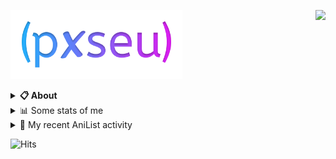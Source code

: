 <a href="https://discord.com/users/338718840873811979"><img align="right" src="https://lanyard-profile-readme.vercel.app/api/338718840873811979?bg=00000000" /></a>

<a href="https://pxseu.com/"><img src="./assets/logo.png" height="110" /></a>
<details>
  <summary><b>📋 About</b></summary>

  I make stuff. \
  Mostly with TypeScript. \
  You can probably find more on my website.

  [🌐 website](https://www.pxseu.com 'MY WEBSITEEEEEEEEEEEEEEEEE') \
  [📧 email](mailto:me@pxseu.com 'MY EMAILLLLLLLLLL')
</details>

<details>
  <summary>📊 Some stats of me</summary>
  
![My github stats!](https://github-readme-stats.vercel.app/api?username=pxseu&show_icons=true&custom_title=My%20Github%20Stats:&line_height=33&include_all_commits=true&bg_color=00000000&title_color=00CCAA&text_color=dddddd&hide_border=true&hide_title=true#gh-dark-mode-only) \
![My top langauges](https://github-readme-stats.vercel.app/api/top-langs?username=pxseu&show_icons=true&layout=compact&card_width=645&bg_color=00000000&title_color=00CCAA&text_color=dddddd&hide_border=true&hide_title=true#gh-dark-mode-only)
</details>

<details>
  <summary>🌸 My recent AniList activity</summary>
  
<!-- ANILIST_ACTIVITY:start -->

-   📖 Read chapter 7 - 8 of [Kimi ga Shinu made Ato 100-nichi](https://anilist.co/manga/105111) (14:39, 10 March 2022)
-   📺 Watched episode 6 of [Bungo Stray Dogs 2](https://anilist.co/anime/21679) (11:32, 10 March 2022)
-   📖 Read chapter 4 of [Real mo Tama ni wa Uso wo Tsuku](https://anilist.co/manga/113076) (06:39, 10 March 2022)
-   📖 Read chapter 6 of [Kimi ga Shinu made Ato 100-nichi](https://anilist.co/manga/105111) (16:27, 09 March 2022)
-   📺 Watched episode 1 of [Monster](https://anilist.co/anime/19) (22:38, 08 March 2022)

<!-- ANILIST_ACTIVITY:end -->
</details>



![Hits](https://hits.link/hits?url=https://github.com/pxseu&label=views&bgRight=ff69b4)


